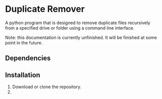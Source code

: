 # Duplicate Remover
A python program that is designed to remove duplicate files recursively from a specified drive or folder using a command line interface.

Note: this documentation is currently unfinished. It will be finished at some point in the future.

## Dependencies

## Installation
1. Download or clone the repository.
2. 
